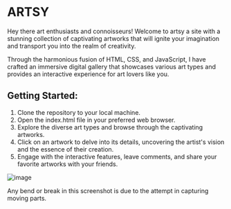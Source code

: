 # ARTSY

Hey there art enthusiasts and connoisseurs!
Welcome to artsy a site with a stunning collection of captivating artworks that will ignite your imagination and transport you into the realm of creativity.

Through the harmonious fusion of HTML, CSS, and JavaScript,
I have crafted an immersive digital gallery that showcases various art types and provides an interactive experience for art lovers like you.

## Getting Started:

1. Clone the repository to your local machine.
2. Open the index.html file in your preferred web browser.
3. Explore the diverse art types and browse through the captivating artworks.
4. Click on an artwork to delve into its details, uncovering the artist's vision and the essence of their creation.
5. Engage with the interactive features, leave comments, and share your favorite artworks with your friends.

![image](https://github.com/Adedayo-Onabamiro/ARTSY-CHALLENGE/assets/67838803/741313ae-b06b-49c0-82df-778a20d75eef)

Any bend or break in this screenshot is due to the attempt in capturing moving parts.
